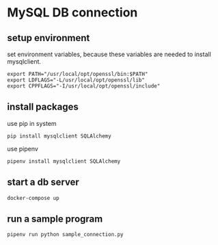 # MySQL DB connection

## setup environment

set environment variables, because these variables are needed to install mysqlclient.

```shell
export PATH="/usr/local/opt/openssl/bin:$PATH"
export LDFLAGS="-L/usr/local/opt/openssl/lib"
export CPPFLAGS="-I/usr/local/opt/openssl/include"
```

## install packages

use pip in system

```shell
pip install mysqlclient SQLAlchemy
```

use pipenv

```shell
pipenv install mysqlclient SQLAlchemy
```

## start a db server

```shell
docker-compose up
```

## run a sample program

```shell
pipenv run python sample_connection.py
```
